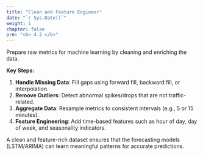 ```yaml
---
title: "Clean and Feature Engineer"
date: "`r Sys.Date()`"
weight: 1
chapter: false
pre: "<b> 4.2 </b>"
---
```


Prepare raw metrics for machine learning by cleaning and enriching the data.

**Key Steps:**
1. **Handle Missing Data**: Fill gaps using forward fill, backward fill, or interpolation.
2. **Remove Outliers**: Detect abnormal spikes/drops that are not traffic-related.
3. **Aggregate Data**: Resample metrics to consistent intervals (e.g., 5 or 15 minutes).
4. **Feature Engineering**: Add time-based features such as hour of day, day of week, and seasonality indicators.

A clean and feature-rich dataset ensures that the forecasting models (LSTM/ARIMA) can learn meaningful patterns for accurate predictions.